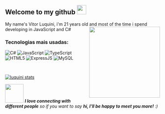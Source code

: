 
<h2>Welcome to my github <img src="https://media.giphy.com/media/WUlplcMpOCEmTGBtBW/giphy.gif" width="30"></h2>
My name's Vitor Luquini, i'm 21 years old and most of the time i spend developing in JavaScript and C#

<img align='right' src="https://media.giphy.com/media/M9gbBd9nbDrOTu1Mqx/giphy.gif" width="230">

### Tecnologias mais usadas:

![C#](https://img.shields.io/badge/c%23-%23239120.svg?style=for-the-badge&logo=c-sharp&logoColor=white)
![JavaScript](https://img.shields.io/badge/JavaScript-F7DF1E?style=for-the-badge&logo=javascript&logoColor=black)
![TypeScript](https://img.shields.io/badge/TypeScript-007ACC?style=for-the-badge&logo=typescript&logoColor=black)
![HTML5](https://img.shields.io/badge/HTML5-E34F26?style=for-the-badge&logo=html5&logoColor=white)
![ExpressJS](https://img.shields.io/badge/Express.js-404D59?style=for-the-badge&logo=express)
![MySQL](https://img.shields.io/badge/MySQL-00000F?style=for-the-badge&logo=mysql&logoColor=white)

<br/>

[![luquini stats](https://github-readme-stats.vercel.app/api?username=luquini&layout=compact&theme=tokyonight&hide_title=true&show_icons=true&count_private=true)](https://github.com/luquini/)

<img src="https://media.giphy.com/media/LnQjpWaON8nhr21vNW/giphy.gif" width="60"> <em><b>I love connecting with different people</b> so if you want to say <b>hi, I'll be happy to meet you more!</b> :)</em>
